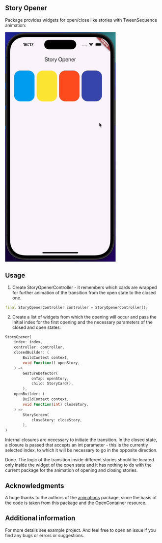 ## Story Opener
Package provides widgets for open/close like stories with TweenSequence animation:

![Demo](asset/demo.gif)

## Usage
1) Create StoryOpenerController - it remembers which cards are wrapped for further animation of the transition from the open state to the closed one.
```dart
final StoryOpenerController controller = StoryOpenerController();
```

2) Create a list of widgets from which the opening will occur and pass the initial index for the first opening and the necessary parameters of the closed and open states:
```dart
StoryOpener(
    index: index,
    controller: controller,
    closedBuilder: (
        BuildContext context,
        void Function() openStory,
    ) =>
        GestureDetector(
            onTap: openStory,
            child: StoryCard(),
        ),
    openBuilder: (
        BuildContext context,
        void Function(int) closeStory,
    ) =>
        StoryScreen(
            closeStory: closeStory,
        ),
)
```
Internal closures are necessary to initiate the transition.
In the closed state, a closure is passed that accepts an int parameter - this is the currently selected index, to which it will be necessary to go in the opposite direction.

Done.
The logic of the transition inside different stories should be located only inside the widget of the open state and it has nothing to do with the current package for the animation of opening and closing stories.

## Acknowledgments
A huge thanks to the authors of the [animations](https://pub.dev/packages/animations) package, since the basis of the code is taken from this package and the OpenContainer resource.

## Additional information
For more details see example project. And feel free to open an issue if you find any bugs or errors or suggestions.
